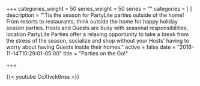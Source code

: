 +++
categories_weight = 50
series_weight = 50
series = ""
categories = [
]
description = "'Tis the season for PartyLite parties outside of the home! From resorts to restaurants, think outside the home for happy holiday season parties. Hosts and Guests are busy with seasonal responsibilities, location PartyLite Parties offer a relaxing opportunity to take a break from the stress of the season, socialize and shop without your Hosts' having to worry about having Guests inside their homes."
active = false
date = "2016-11-14T10:29:01-05:00"
title = "Parties on the Go!"

+++

{{< youtube CcXIvck6nss >}}
